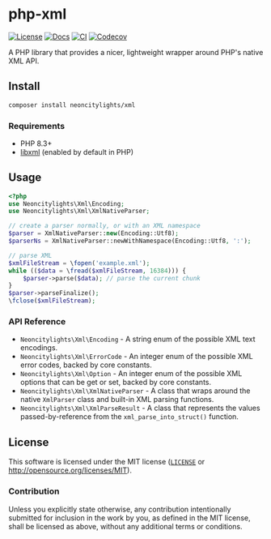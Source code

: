 # php-xml

[![License][license-badge]][license-url]
[![Docs][docs-badge]][docs-url]
[![CI][ci-badge]][ci-url]
[![Codecov][codecov-badge]][codecov-url]

[license-badge]: https://img.shields.io/badge/License-MIT-blue.svg?style=flat-square
[license-url]: #license
[docs-badge]: https://img.shields.io/github/deployments/php-lights/php-xml/github-pages?label=docs&style=flat-square
[docs-url]: https://php-lights.github.io/php-xml/
[ci-badge]: https://img.shields.io/github/actions/workflow/status/php-lights/php-xml/.github/workflows/php.yml?style=flat-square
[ci-url]: https://github.com/php-lights/php-xml/actions/workflows/php.yml
[codecov-badge]: https://img.shields.io/codecov/c/github/php-lights/php-xml?style=flat-square
[codecov-url]: https://app.codecov.io/gh/php-lights/php-xml

A PHP library that provides a nicer, lightweight wrapper around PHP's native XML API.

## Install
```sh
composer install neoncitylights/xml
```

### Requirements
- PHP 8.3+
- [libxml](https://www.php.net/manual/en/book.libxml.php) (enabled by default in PHP)

## Usage

```php
<?php
use Neoncitylights\Xml\Encoding;
use Neoncitylights\Xml\XmlNativeParser;

// create a parser normally, or with an XML namespace
$parser = XmlNativeParser::new(Encoding::Utf8);
$parserNs = XmlNativeParser::newWithNamespace(Encoding::Utf8, ':');

// parse XML
$xmlFileStream = \fopen('example.xml');
while (($data = \fread($xmlFileStream, 16384))) {
    $parser->parse($data); // parse the current chunk
}
$parser->parseFinalize();
\fclose($xmlFileStream);
```

### API Reference
- `Neoncitylights\Xml\Encoding` - A string enum of the possible XML text encodings.
- `Neoncitylights\Xml\ErrorCode` - An integer enum of the possible XML error codes, backed by core constants.
- `Neoncitylights\Xml\Option` - An integer enum of the possible XML options that can be get or set, backed by core constants.
- `Neoncitylights\Xml\XmlNativeParser` - A class that wraps around the native `XmlParser` class and built-in XML parsing functions.
- `Neoncitylights\Xml\XmlParseResult` - A class that represents the values passed-by-reference from the `xml_parse_into_struct()` function.

## License
This software is licensed under the MIT license ([`LICENSE`](./LICENSE) or <http://opensource.org/licenses/MIT>).

### Contribution
Unless you explicitly state otherwise, any contribution intentionally submitted for inclusion in the work by you, as defined in the MIT license, shall be licensed as above, without any additional terms or conditions.
